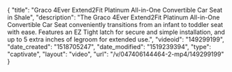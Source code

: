 {
    "title": "Graco 4Ever Extend2Fit Platinum All-in-One Convertible Car Seat in Shale",
    "description": "The Graco 4Ever Extend2Fit Platinum All-in-One Convertible Car Seat conveniently transitions from an infant to toddler seat with ease. Features an EZ Tight latch for secure and simple installation, and up to 5 extra inches of legroom for extended use.",
    "videoid": "149299199",
    "date_created": "1518705247",
    "date_modified": "1519239394",
    "type": "captivate",
    "layout": "video",
    "url": "\/v\/047406144464-2-mp4\/149299199"
}